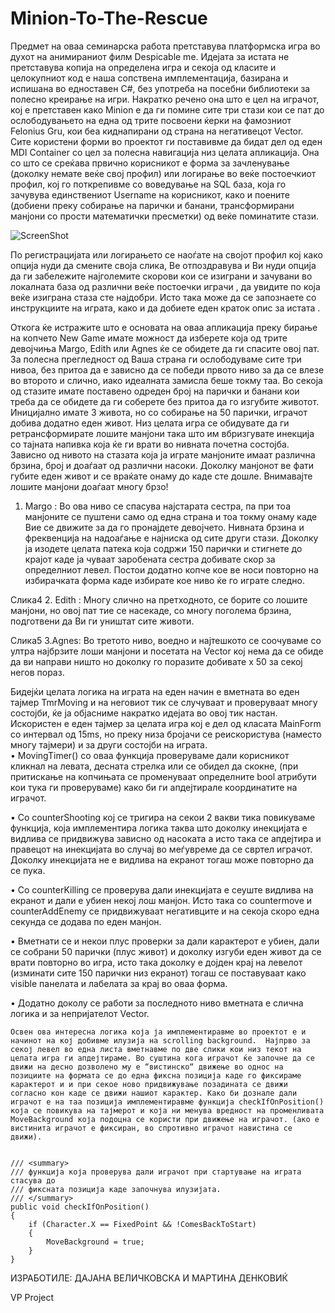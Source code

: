 Minion-To-The-Rescue
====================
Предмет на оваа семинарска работа претставува платформска игра во духот на анимираниот филм Despicable me. Идејата за истата не претставува копија на определена игра и секоја од класите и целокупниот код е наша сопствена имплементација, базирана и испишана во едноставен C#, без употреба на посебни библиотеки за полесно креирање на игри.
 Накратко речено она што е цел на играчот, кој е претставен како  Minion е да ги помине сите три стази кои се пат до ослободувањето на една од трите посвоени ќерки на фамозниот Felonius Gru, кои беа киднапирани од страна на негативецот Vector. 
Сите користени форми во проектот ги поставивме да бидат дел од еден MDI Container со цел за полесна навигација низ целата апликација. Она со што се среќава првично корисникот е форма за зачленување (доколку немате веќе свој профил) или логирање во веќе постоечкиот профил, кој го поткрепивме со воведување на SQL база, која го зачувува единствениoт Username на корисникот, како и поените (добиени преку собирање на парички и банани, трансформирани манјони со прости математички пресметки) од веќе поминатите стази. 

![ScreenShot](https://{prntscr.com/3iydye})

По регистрацијата или логирањето се наоѓате на својот профил кој како опција нуди да смените своја слика, Ве отпоздравува и Ви нуди опција да ги забележите  најголемите скорови кои се изиграни и зачувани во локалната база од различни веќе постоечки играчи , да увидите по која веќе изиграна стаза сте најдобри. Исто така може да се запознаете со инструкциите на играта, како и да добиете еден краток опис за истата . 



Откога ќе истражите што е основата на оваа апликација преку бирање на копчето New Game имате можност да изберете која од трите девојчиња Margo, Edith или Agnes ќе се обидете да ги спасите овој пат. За полесна прегледност од Ваша страна ги ослободуваме сите три нивоа, без притоа да е зависно да се победи првото ниво за да се влезе во второто и слично, иако идеалната замисла беше токму таа.  Во секоја од стазите имате поставено одреден број на парички и банани кои треба да се обидете да ги соберете без притоа да го изгубите животот. Иницијално имате 3 живота, но со собирање на 50 парички, играчот добива додатно еден живот. Низ целата игра се обидувате да ги ретрансформирате лошите манјони така што им вбризгувате инекција со тајната напивка која ќе ги врати во нивната почетна состојба. Зависно од нивото на стазата која ја играте манјоните имаат различна брзина, број и доаѓаат од различни насоки. Доколку манјонот ве фати губите еден живот и се враќате онаму до каде сте дошле. Внимавајте лошите манјони доаѓаат многу брзо!

1. Margo :
Во ова ниво се спасува најстарата сестра, па при тоа манјоните се пуштени само од една страна и тоа токму онаму каде Вие се движите за да го пронајдете девојчето. Нивната брзина и фреквенција на надоаѓање е најниска од сите други стази. Доколку ја изодете целата патека која содржи 150 парички и стигнете до крајот каде ја чуваат заробената сестра добивате скор за определниот левел.  Постои додатно копче кое ве носи повторно на избирачката форма каде избирате кое ниво ќе го играте следно. 

Слика4 2. Edith : Многу слично на претходното, се борите со лошите манјони, но овој пат тие се насекаде, со многу поголема брзина, подготвени да Ви ги уништат сите животи.


Слика5 3.Agnes: Во третото ниво, воедно и најтешкото се соочуваме со ултра најбрзите лоши манјони и посетата на Vector кој нема да се обиде да ви направи ништо но доколку го поразите добивате x 50 за секој негов пораз.

Бидејќи целата логика на играта на еден начин е вметната во еден тајмер TmrMoving и на неговиот тик се случуваат и проверуваат многу состојби, ќе ја објасниме накратко идејата во овој тик настан. Искористен е еден тајмер за целата игра кој е дел од класата MainForm со интервал од 15ms, но преку низа бројачи се реискористува (наместо многу тајмери) и за други состојби на играта.   
• MovingTimer() со оваа функција проверуваме дали корисникот кликнал на левата, десната стрелка или се обидел да скокне, (при притискање на копчињата се променуваат определните bool атрибути кои тука ги проверуваме) како би ги апдејтирале координатите на играчот.

• Со counterShooting кој се тригира на секои 2 вакви тика повикуваме функција, која имплементира логика таква што доколку инекцијата е видлива се придвижува зависно од насоката а исто така се апдејтира и правецот на инекцијата во случај во меѓувреме да се свртел играчот. Доколку инекцијата не е видлива на екранот тогаш може повторно да се пука.

• Со counterKilling се проверува дали инекцијата е сеуште видлива на екранот и дали е убиен некој лош манјон. Исто така со countermove и counterAddEnemy се придвижуваат негативците и на секоја скоро една секунда се додава по еден манјон.

• Вметнати се и некои плус проверки за дали карактерот е убиен, дали се собрани 50 парички (плус живот) и доколку изгуби еден живот да се врати повторно во игра, исто така доколку е дојден крај на левелот (изминати сите 150 парички низ екранот) тогаш се поставуваат како visible панелата и лабелата за крај во оваа форма.

• Додатно доколу се работи за последното ниво вметната е слична логика и за непријателот Vector.

    Освен ова интересна логика која ја имплементиравме во проектот е и начинот на кој добивме илузија на scrolling background.  Најпрво за секој левел во една листа вметнавме по две слики кои низ текот на целата игра ги апдејтираме. Во суштина кога играчот ќе започне да се движи на десно дозволено му е “вистинско“ движење во однос на позициите на формата се до една фиксна позиција каде го фиксираме карактерот и и при секое ново придвижување позадината се движи согласно кон каде се движи нашиот карактер. Како би дознале дали играчот е на таа позиција имплементиравме функција checkIfOnPosition() која се повикува на тајмерот и која ни менува вредност на променливата MoveBackground која подоцна се користи при движење на играчот. (ако е вистинита играчот е фиксиран, во спротивно играчот навистина се движи).


    /// <summary>
    /// функција која проверува дали играчот при стартување на играта стасува до
    /// фиксната позиција каде започнува илузијата.
    /// </summary>
    public void checkIfOnPosition()
    {
        if (Character.X == FixedPoint && !ComesBackToStart)
        {
            MoveBackground = true;
        }     
    }
ИЗРАБОТИЛЕ: ДАЈАНА ВЕЛИЧКОВСКА И МАРТИНА ДЕНКОВИЌ

VP Project
